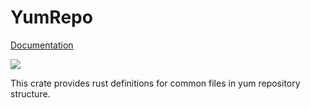 # YumRepo 
[Documentation](https://docs.rs/yumrepo) 

[![](http://meritbadge.herokuapp.com/yumrepo)](https://crates.io/crates/yumrepo)

This crate provides rust definitions for common files in yum repository structure.
